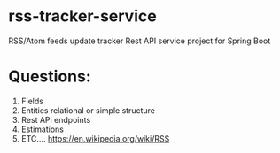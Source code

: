# rss-tracker-service
RSS/Atom feeds update tracker Rest API service project for Spring Boot


# Questions:

1. Fields
2. Entities relational or simple structure
3. Rest APi endpoints 
4. Estimations
5. ETC....
   https://en.wikipedia.org/wiki/RSS